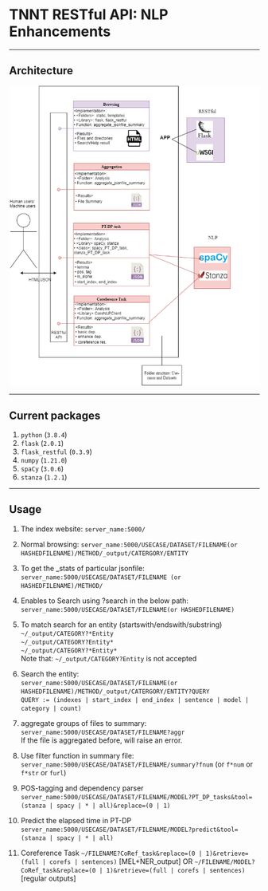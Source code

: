 # TNNT RESTful API: NLP Enhancements

---
## Architecture
![Architecture Diagram](https://github.com/KGCP/MEL-TNNT/blob/master/docs/TNNT/TNNT-RESTful-API-Architecture.png)

---
## Current packages
1. `python` (`3.8.4`)
2. `flask` (`2.0.1`)
3. `flask_restful` (`0.3.9`)
4. `numpy` (`1.21.0`)
5. `spaCy` (`3.0.6`)
6. `stanza` (`1.2.1`)

---
## Usage

1. The index website: `server_name:5000/`  

2. Normal browsing: `server_name:5000/USECASE/DATASET/FILENAME(or HASHEDFILENAME)/METHOD/_output/CATERGORY/ENTITY`  

3. To get the _stats of particular jsonfile:  
   `server_name:5000/USECASE/DATASET/FILENAME (or HASHEDFILENAME)/METHOD/`

4. Enables to Search using ?search in the below path:  
   `server_name:5000/USECASE/DATASET/FILENAME(or HASHEDFILENAME)`

5. To match search for an entity (startswith/endswith/substring)  
    `~/_output/CATEGORY?*Entity`  
    `~/_output/CATEGORY?Entity*`  
    `~/_output/CATEGORY?*Entity*`  
Note that: `~/_output/CATEGORY?Entity` is not accepted  

6. Search the entity:  
    `server_name:5000/USECASE/DATASET/FILENAME(or HASHEDFILENAME)/METHOD/_output/CATERGORY/ENTITY?QUERY`  
    `QUERY := (indexes | start_index | end_index | sentence | model | category | count)`

7. aggregate groups of files to summary:  
    `server_name:5000/USECASE/DATASET/FILENAME?aggr`  
    If the file is aggregated before, will raise an error.

8. Use filter function in summary file:  
    `server_name:5000/USECASE/DATASET/FILENAME/summary?fnum` (or `f*num` or `f*str` or `furl`)

9. POS-tagging and dependency parser
    `server_name:5000/USECASE/DATASET/FILENAME/MODEL?PT_DP_tasks&tool=(stanza | spacy | * | all)&replace=(0 | 1)`

10. Predict the elapsed time in PT-DP
    `server_name:5000/USECASE/DATASET/FILENAME/MODEL?predict&tool=(stanza | spacy | * | all)`

11. Coreference Task
    `~/FILENAME?CoRef_task&replace=(0 | 1)&retrieve=(full | corefs | sentences)` [MEL+NER_output]
    OR `~/FILENAME/MODEL?CoRef_task&replace=(0 | 1)&retrieve=(full | corefs | sentences)` [regular outputs]
